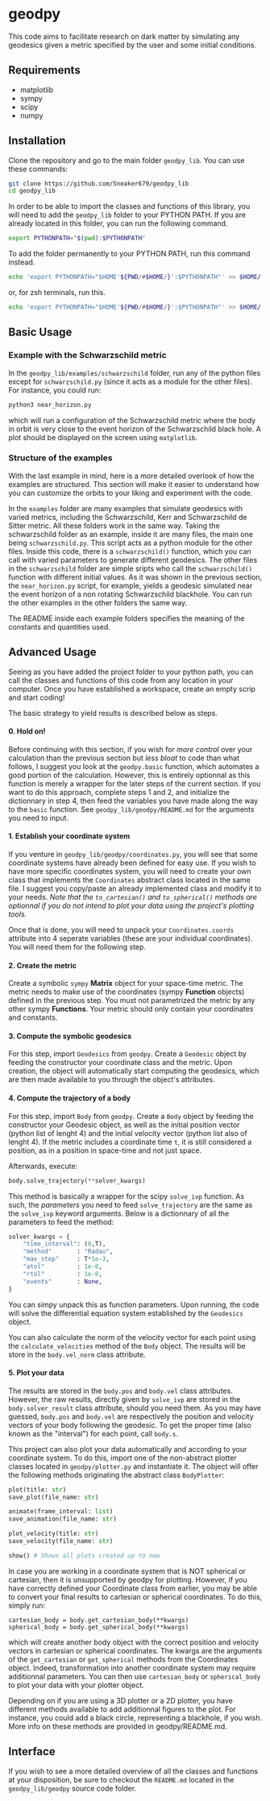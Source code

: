 # geodpy
This code aims to facilitate research on dark matter by simulating any geodesics given a metric specified by the user and some initial conditions.

## Requirements
- matplotlib
- sympy
- scipy
- numpy

## Installation
Clone the repository and go to the main folder `geodpy_lib`. You can use these commands:
```bash
git clone https://github.com/Sneaker679/geodpy_lib
cd geodpy_lib
```

In order to be able to import the classes and functions of this library, you will need to add the `geodpy_lib` folder to your PYTHON PATH. If you are already located in this folder, you can run the following command.
```bash
export PYTHONPATH="$(pwd):$PYTHONPATH"
```
To add the folder permanently to your PYTHON PATH, run this command instead.
```bash
echo 'export PYTHONPATH="$HOME'${PWD/#$HOME/}':$PYTHONPATH"' >> $HOME/.bashrc
```
or, for zsh terminals, run this.
```bash
echo 'export PYTHONPATH="$HOME'${PWD/#$HOME/}':$PYTHONPATH"' >> $HOME/.zshrc
```

## Basic Usage
### Example with the Schwarzschild metric
In the `geodpy_lib/examples/schwarzschild` folder, run any of the python files except for `schwarzschild.py` (since it acts as a module for the other files). For instance, you could run:
```bash
python3 near_horizon.py
```
which will run a configuration of the Schwarzschild metric where the body in orbit is very close to the event horizon of the Schwarzschild black hole. A plot should be displayed on the screen using `matplotlib`.

### Structure of the examples
With the last example in mind, here is a more detailed overlook of how the examples are structured. This section will make it easier to understand how you can customize the orbits to your liking and experiment with the code.

In the `examples` folder are many examples that simulate geodesics with varied metrics, including the Schwarzschild, Kerr and Schwarzschild de Sitter metric. All these folders work in the same way. Taking the schwarzschild folder as an example, inside it are many files, the main one being `schwarzschild.py`. This script acts as a python module for the other files. Inside this code, there is a `schwarzschild()` function, which you can call with varied parameters to generate different geodesics. The other files in the `schwarzschild` folder are simple sripts who call the `schwarzschild()` function with different initial values. As it was shown in the previous section, the `near_horizon.py` script, for example, yields a geodesic simulated near the event horizon of a non rotating Schwarzschild blackhole. You can run the other examples in the other folders the same way.

The README inside each example folders specifies the meaning of the constants and quantities used.

## Advanced Usage
Seeing as you have added the project folder to your python path, you can call the classes and functions of this code from any location in your computer. Once you have established a workspace, create an empty scrip and start coding!

The basic strategy to yield results is described below as steps.

#### 0. Hold on!
Before continuing with this section, if you wish for *more control* over your calculation than the previous section but *less bloat* to code than what follows, I suggest you look at the `geodpy.basic` function, which automates a good portion of the calculation. However, this is entirely optionnal as this function is merely a wrapper for the later steps of the current section. If you want to do this approach, complete steps 1 and 2, and initialize the dictionnary in step 4, then feed the variables you have made along the way to the `basic` function. See `geodpy_lib/geodpy/README.md` for the arguments you need to input.

#### 1. Establish your coordinate system
If you venture in `geodpy_lib/geodpy/coordinates.py`, you will see that some coordinate systems have already been defined for easy use. If you wish to have more specific coordinates system, you will need to create your own class that implements the `Coordinates` abstract class located in the same file. I suggest you copy/paste an already implemented class and modify it to your needs. *Note that the `to_cartesian()` and `to_spherical()` methods are optionnal if you do not intend to plot your data using the project's plotting tools.*

Once that is done, you will need to unpack your `Coordinates.coords` attribute into 4 seperate variables (these are your individual coordinates). You will need them for the following step.


#### 2. Create the metric
Create a symbolic `sympy` **Matrix** object for your space-time metric. The metric needs to make use of the coordinates (sympy **Function** objects) defined in the previous step. You must not parametrized the metric by any other sympy **Functions**. Your metric should only contain your coordinates and constants.

#### 3. Compute the symbolic geodesics 
For this step, import `Geodesics` from `geodpy`. Create a `Geodesic` object by feeding the constructor your coordinate class and the metric. Upon creation, the object will automatically start computing the geodesics, which are then made available to you through the object's attributes.

#### 4. Compute the trajectory of a body
For this step, import `Body` from `geodpy`. Create a `Body` object by feeding the constructor your Geodesic object, as well as the initial position vector (python list of lenght 4) and the initial velocity vector (python list also of lenght 4). If the metric includes a coordinate time `t`, it is still considered a position, as in a position in space-time and not just space.

Afterwards, execute:
```python
body.solve_trajectory(**solver_kwargs)
```
This method is basically a wrapper for the scipy `solve_ivp` function. As such, the *parameters* you need to feed `solve_trajectory` are the same as the `solve_ivp` keyword arguments. Below is a dictionnary of all the parameters to feed the method:
```python
solver_kwargs = {
    "time_interval": (0,T),           
    "method"       : "Radau",          
    "max_step"     : T*1e-3,
    "atol"         : 1e-8,              
    "rtol"         : 1e-8,              
    "events"       : None,              
}
```
You can simpy unpack this as function parameters. Upon running, the code will solve the differential equation system established by the `Geodesics` object.

You can also calculate the norm of the velocity vector for each point using the `calculate_velocities` method of the `Body` object. The results will be store in the `body.vel_norm` class attribute.

#### 5. Plot your data
The results are stored in the `body.pos` and `body.vel` class attributes. However, the raw results, directly given by `solve_ivp` are stored in the `body.solver_result` class attribute, should you need them. As you may have guessed, `body.pos` and `body.vel` are respectively the position and velocity vectors of your body following the geodesic. To get the proper time (also known as the "interval") for each point, call `body.s`.

This project can also plot your data automatically and according to your coordinate system. To do this, import one of the non-abstract plotter classes located in `geodpy/plotter.py` and instantiate it. The object will offer the following methods originating the abstract class `BodyPlotter`:
```python
plot(title: str)
save_plot(file_name: str)

animate(frame_interval: list)
save_animation(file_name: str)

plot_velocity(title: str)
save_velocity(file_name: str)

show() # Shows all plots created up to now
```
In case you are working in a coordinate system that is NOT spherical or cartesian, then it is unsupported by geodpy for plotting. However, if you have correctly defined your Coordinate class from earlier, you may be able to convert your final results to cartesian or spherical coordinates. To do this, simply run:
```
cartesian_body = body.get_cartesian_body(**kwargs)
spherical_body = body.get_spherical_body(**kwargs)
```
which will create another body object with the correct position and velocity vectors in cartesian or spherical coordinates. The kwargs are the arguments of the `get_cartesian` or `get_spherical` methods from the Coordinates object. Indeed, transformation into another coordinate system may require additionnal parameters. You can then use `cartesian_body` or `spherical_body` to plot your data with your plotter object.

Depending on if you are using a 3D plotter or a 2D plotter, you have different methods available to add additionnal figures to the plot. For instance, you could add a black circle, representing a blackhole, if you wish. More info on these methods are provided in geodpy/README.md.

## Interface
If you wish to see a more detailed overview of all the classes and functions at your disposition, be sure to checkout the `README.md` located in the `geodpy_lib/geodpy` source code folder.


